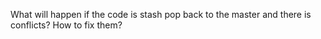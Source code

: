 What will happen if the code is stash pop back to the master and there is conflicts? 
How to fix them?
